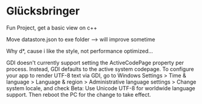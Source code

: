# Glücksbringer

Fun Project, get a basic view on c++ 

Move datastore.json to exe folder --> will improve sometime

Why d*, cause i like the style, not performance optimized...


GDI doesn't currently support setting the ActiveCodePage property per process. 
Instead, GDI defaults to the active system codepage. To configure your app to render UTF-8 text via GDI, 
go to Windows Settings > Time & language > Language & region > Administrative language settings > Change system locale,
and check Beta: Use Unicode UTF-8 for worldwide language support. Then reboot the PC for the change to take effect.
